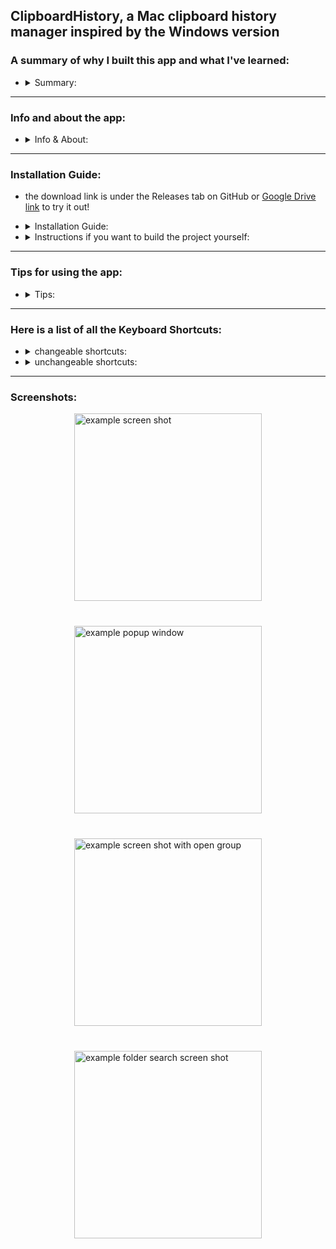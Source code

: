 ## ClipboardHistory, a Mac clipboard history manager inspired by the Windows version

### A summary of why I built this app and what I've learned:
* <details>
  <summary>Summary:</summary>
  
  As a lifelong Mac user, I never quite realized the benefits of a clipboard manager. That was until my internship in Summer '23, where I heavily used a Windows computer during development and grew to love the built in clipboard manager (WinKey + V). When I transitioned back to my Mac after the summer, I quickly realized my dependence on a clipboard manager and began searching for alternatives on Mac. I researched a few options, but they weren't exactly what I was looking for. I began to plan to build my own, but I lacked any experience with Mac software development.

  After starting with a Bash script and a Python UI that was enough for copying text, I realized that I wanted to include screenshots, files, and keyboard shortcuts to fully implement a product. My research led me to Swift, where I could access Apple's APIs and integrate my desired features. I spent my time during the summer, when I wasn't working at my internship, learning Swift and developing a prototype. I asked my friends for ideas about features and designs and eventually it all came together (not without a lot of mistakes). I eventually presented to my class a few weeks ago to get my first few users.

  This experience taught me so much about MacOS, Swift, state, and application development, as well as showing me how much I have yet to learn. I was never formally taught best practices for how to manage state and implement views, so I am well aware of my spaghetti code. However, this led to me developing my intuition and problem solving abilities, when it comes to debugging, which I believe is incredibly important as an engineer.
  </details>

---


### Info and about the app:
* <details>
  <summary>Info & About:</summary>

  * the app is fully built by me, Alex Brodsky a CS student, in Swift for Mac OS 14.4 
      * I could try lowering the required MacOS version if you want to try the app, my email is brodsky.alex22@gmail.com

  * it opens on the bottom right on all the desktop windows by default

  * once running, it can be opened and closed with (cmd + shift + c), by default

  * click the clipboard status menu bar icon to show the app while running

    * in the app settings > window, you can change the app to pop out of the status bar icon

  * use the mouse or arrow keys to select items

  * a full list of tips for using the app will be below the screenshots

  * it can hold text, images, files and folders. it can even hold groups

  * cmd + f to search for text, files, folders, and even OCR by searching for text in images

  * clipboard history is currently limited to 50 items, you can change this in the settings

  * coming not so soon!:
      * selecting multiple items at once with cmd or shift click

      * maybe pinning items
  </details>

---

### Installation Guide:
 * the download link is under the Releases tab on GitHub or [Google Drive link](https://drive.google.com/drive/folders/1m8X2TRyfuec3BwHg0ln5yIVTkW53AYCk?usp=sharing) to try it out!
* <details>
    <summary>Installation Guide:</summary>

  * this application is set up to only work with MacOS 14.4+
      * if you're on a lower MacOS, email me: brodsky.alex22@gmail.com, and I'll try to a different version

  * download the zip from the Releases tab on GitHub or [Google Drive link](https://drive.google.com/drive/folders/1m8X2TRyfuec3BwHg0ln5yIVTkW53AYCk?usp=sharing)

  * unzip it

  * move it to the applications folder

  * open it and you will get a pop up saying Apple can't open it because its from an unidentified developer and it can't be scanned for viruses

      <img src="https://github.com/user-attachments/assets/635ffcaf-9a00-4b14-a456-8fc1a2e759d0" alt="warning screen shot" height="250"/>

  * click 'ok'

  * open settings > privacy & security, then scroll down to security

      <img src="https://github.com/user-attachments/assets/96da5723-6953-4fc6-9745-cb5244958c98" alt="security" height="180"/>

  * click 'open anyway'

  * for universal paste without formatting (cmd + shift + v):

      * if you don't want this on you can turn it off in the app's settings under clipboard

      * when you try to paste with (cmd + shift + v):
      <br></br>
      <img src="https://github.com/user-attachments/assets/be187fe0-0a1f-4406-8bc4-cf090e9b9698" alt="accessibility warning" height="150"/>

      * click 'open system settings'
      
      * then in settings >  privacy & security > accessibility, flip the switch next to the clipboard history app
      <br></br>
      <img src="https://github.com/user-attachments/assets/d75a42aa-bec5-4b10-a1f0-e1bc88b2429a" alt="accessibility toggle" height="200"/>

      * you can also click the plus and add the app manually

      * i know, its a lil scary because it says 'control your computer'. its just because it needs to listen to (cmd + shift + v) to paste without formatting.
          * again, you can turn this off in the settings
  </details>

* <details>
    <summary>Instructions if you want to build the project yourself:</summary>

  * btw if you clone the repo to run it, it is in sandbox mode, so some things will break.
      * to disable the sandbox, you can go to the ClipboardHistory.xcodeproj > Target: ClipboardHistory > Build Settings then search for entitlements and change the debug one to the release one.
      * instead, the downloads from the Releases tab and Google Drive are NOT sandboxed, so everything will work

  * you will need XCode, I'm on Version 15.3  

  * before you run anything, in XCode, you have to go to File > Packages > Resolve Package Versions
      * every time you switch branches, you MUST do this again. the project is dependent on the KeyboardShortcuts package
  </details>

---

### Tips for using the app:
* <details>
    <summary>Tips:</summary>

  * see the ListOfKeyboardShortcuts.md file for the full list of keyboard shortcuts, or scroll to the bottom

  * these can be changed:
      - cmd + shift + c: open and close window
      - option + r: reset window
      - cmd + shift + v: paste without formatting
      - option + shift + c: paste Capitalized text without formatting
      - option + shift + l: paste All Lowercase without formatting
      - option + shift + u: paste All Uppercase without formatting

  * cmd + shift + c is default for showing/hiding the app
      * also click the menu bar icon to show the app

  * use the mouse or arrow keys to select items
      * scroll arrow button, cmd + up/down arrow, or page up/down to scroll up or down

  * double-click, enter, or copy button to copy an item/group

  * delete button or cmd + delete to delete an item/group

  * expand button or right-arrow when selecting group to expand

  * expand button or left-arrow on group to contract

  * cmd + f to search

  * escape takes you out of search or selecting clipboard types, or if not selecting anything, it hides the app

  * option + r resets the window size and shows it

  * cmd + shift + v for paste without formatting anywhere on your computer!

  * the open button next to files and folders opens the file, folder, or app
  </details>

---

### Here is a list of all the Keyboard Shortcuts:
* <details>
    <summary>changeable shortcuts:</summary>

      - cmd + shift + c: open and close window
      - option + r: reset window
      - cmd + shift + v: paste without formatting
      - option + shift + c: paste Capitalized text without formatting
      - option + shift + l: paste All Lowercase without formatting
      - option + shift + u: paste All Uppercase without formatting
  </details>

* <details>
    <summary>unchangeable shortcuts:</summary>

      - menu options:
        - cmd + ;: Opens the GitHub link
        - cmd + ': Opens the LinkedIn link
        - cmd + ,: Opens the Settings
        - cmd + /: Opens the list of Keyboard Shortcuts
        - cmd + h: hides the app

      - cmd + f: open search
      
      - right arrow: expand group
      - left arrow: contract group
      - up arrow: move up
      - down arrow: move down

      - cmd + c: copy
      - enter || return: copy

      - cmd + shift + p: toggle Pause/Resume copying

      - cmd + enter: open item

      - cmd + delete: delete selected item
      - cmd + shift + delete: clear all items

      - cmd + [: open all groups
      - cmd + ]: close all groups

      - cmd + up: scroll to top
      - page up: scroll to top

      - cmd + down: scroll to bottom
      - page down: scroll to bottom

      - esc: exit search or type selector, or if not selecting anything hide the app
  </details>

---

### Screenshots:
<div style="display: flex; justify-content: center; align-items: center; flex-wrap: wrap; gap: 40px;">
    <img src="https://github.com/user-attachments/assets/5159adc7-daa6-439a-8380-c28f2f8c5863" alt="example screen shot" height="300"/>
    <img src="https://github.com/user-attachments/assets/48884218-41e7-4273-bba7-6753feceb33d" alt="example popup window" height="300"/>
    <img src="https://github.com/user-attachments/assets/0fc2feba-a20e-4bb0-a75e-d8a2747b75ff" alt="example screen shot with open group" height="300"/>
    <img src="https://github.com/user-attachments/assets/816caec4-2adb-4f34-90f7-335faee855d1" alt="example folder search screen shot" height="300"/>
</div>


<!-- <br />

##### OLD:

need to activate python virtual environment every time with
```sh
source venv/bin/activate
```

to create venv:
```sh
python3 -m venv venv
source venv/bin/activate
pip install pyperclip ## to install pyperclip
```


to deactivate:
```sh
source deactivate
``` -->

